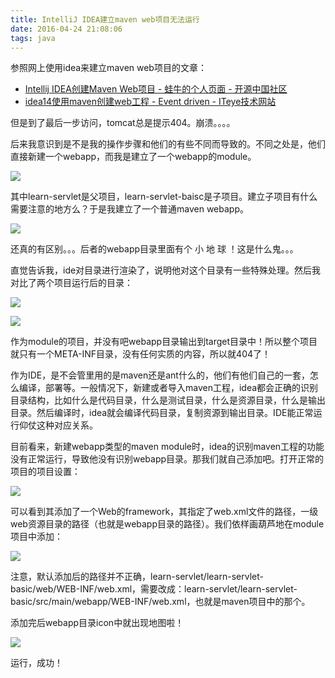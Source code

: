 ```yaml
---
title: IntelliJ IDEA建立maven web项目无法运行
date: 2016-04-24 21:08:06
tags: java
---
```


参照网上使用idea来建立maven web项目的文章：

- [Intellij IDEA创建Maven Web项目 - 蛙牛的个人页面 - 开源中国社区](http://my.oschina.net/lujianing/blog/266172)
- [idea14使用maven创建web工程 - Event driven - ITeye技术网站](http://geeksun.iteye.com/blog/2179658)

但是到了最后一步访问，tomcat总是提示404。崩溃。。。。

<!-- more -->

后来我意识到是不是我的操作步骤和他们的有些不同而导致的。不同之处是，他们直接新建一个webapp，而我是建立了一个webapp的module。

![](img/java/idea-maven-webapp/1.png)

其中learn-servlet是父项目，learn-servlet-baisc是子项目。建立子项目有什么需要注意的地方么？于是我建立了一个普通maven webapp。

![](img/java/idea-maven-webapp/2.png)

还真的有区别。。。后者的webapp目录里面有个 小 地 球 ！这是什么鬼。。。

直觉告诉我，ide对目录进行渲染了，说明他对这个目录有一些特殊处理。然后我对比了两个项目运行后的目录：

![](img/java/idea-maven-webapp/3.png)

![](img/java/idea-maven-webapp/4.png)

作为module的项目，并没有吧webapp目录输出到target目录中！所以整个项目就只有一个META-INF目录，没有任何实质的内容，所以就404了！

作为IDE，是不会管里用的是maven还是ant什么的，他们有他们自己的一套，怎么编译，部署等。一般情况下，新建或者导入maven工程，idea都会正确的识别目录结构，比如什么是代码目录，什么是测试目录，什么是资源目录，什么是输出目录。然后编译时，idea就会编译代码目录，复制资源到输出目录。IDE能正常运行仰仗这种对应关系。

目前看来，新建webapp类型的maven module时，idea的识别maven工程的功能没有正常运行，导致他没有识别webapp目录。那我们就自己添加吧。打开正常的项目的项目设置：

![](img/java/idea-maven-webapp/5.png)

可以看到其添加了一个Web的framework，其指定了web.xml文件的路径，一级web资源目录的路径（也就是webapp目录的路径）。我们依样画葫芦地在module项目中添加：

![](img/java/idea-maven-webapp/6.png)

注意，默认添加后的路径并不正确，learn-servlet/learn-servlet-basic/web/WEB-INF/web.xml，需要改成：learn-servlet/learn-servlet-basic/src/main/webapp/WEB-INF/web.xml，也就是maven项目中的那个。

添加完后webapp目录icon中就出现地图啦！

![](img/java/idea-maven-webapp/7.png)

运行，成功！


